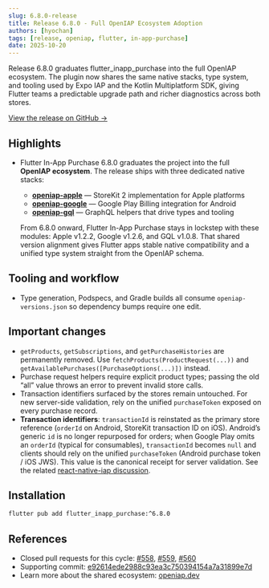 ```yaml
---
slug: 6.8.0-release
title: Release 6.8.0 - Full OpenIAP Ecosystem Adoption
authors: [hyochan]
tags: [release, openiap, flutter, in-app-purchase]
date: 2025-10-20
---
```


Release 6.8.0 graduates flutter_inapp_purchase into the full OpenIAP ecosystem.
The plugin now shares the same native stacks, type system, and tooling used by
Expo IAP and the Kotlin Multiplatform SDK, giving Flutter teams a predictable
upgrade path and richer diagnostics across both stores.

[View the release on GitHub →](https://github.com/hyochan/flutter_inapp_purchase/releases/tag/6.8.0)

<!-- truncate -->

## Highlights

- Flutter In-App Purchase 6.8.0 graduates the project into the full **OpenIAP ecosystem**. The release ships with three dedicated native stacks:

  - **[openiap-apple](https://github.com/hyodotdev/openiap-apple)** — StoreKit 2 implementation for Apple platforms
  - **[openiap-google](https://github.com/hyodotdev/openiap-google)** — Google Play Billing integration for Android
  - **[openiap-gql](https://github.com/hyodotdev/openiap-gql)** — GraphQL helpers that drive types and tooling

  From 6.8.0 onward, Flutter In-App Purchase stays in lockstep with these modules: Apple v1.2.2, Google v1.2.6, and GQL v1.0.8. That shared version alignment gives Flutter apps stable native compatibility and a unified type system straight from the OpenIAP schema.

## Tooling and workflow

- Type generation, Podspecs, and Gradle builds all consume `openiap-versions.json`
  so dependency bumps require one edit.

## Important changes

- `getProducts`, `getSubscriptions`, and `getPurchaseHistories` are permanently
  removed. Use `fetchProducts(ProductRequest(...))` and
  `getAvailablePurchases([PurchaseOptions(...)])` instead.
- Purchase request helpers require explicit product types; passing the old
  “all” value throws an error to prevent invalid store calls.
- Transaction identifiers surfaced by the stores remain untouched. For new
  server-side validation, rely on the unified `purchaseToken` exposed on every
  purchase record.
- **Transaction identifiers**: `transactionId` is reinstated as the primary store
  reference (`orderId` on Android, StoreKit transaction ID on iOS). Android’s
  generic `id` is no longer repurposed for orders; when Google Play omits an
  `orderId` (typical for consumables), `transactionId` becomes `null` and clients
  should rely on the unified `purchaseToken` (Android purchase token / iOS JWS).
  This value is the canonical receipt for server validation. See the related
  [react-native-iap discussion](https://github.com/hyochan/react-native-iap/discussions/3016).

## Installation

```bash
flutter pub add flutter_inapp_purchase:^6.8.0
```

## References

- Closed pull requests for this cycle: [#558](https://github.com/hyochan/flutter_inapp_purchase/pull/558), [#559](https://github.com/hyochan/flutter_inapp_purchase/pull/559), [#560](https://github.com/hyochan/flutter_inapp_purchase/pull/560)
- Supporting commit: [e92614ede2988c93ea3c750394154a7a31899e7d](https://github.com/hyochan/flutter_inapp_purchase/commit/e92614ede2988c93ea3c750394154a7a31899e7d)
- Learn more about the shared ecosystem: [openiap.dev](https://www.openiap.dev/)
